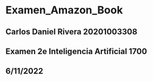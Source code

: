 # Examen_Amazon_Book
## Carlos Daniel Rivera 20201003308
## Examen 2e Inteligencia Artificial 1700
## 6/11/2022
